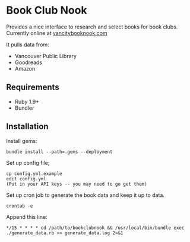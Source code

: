 Book Club Nook
==============

Provides a nice interface to research and select books for book clubs. Currently online at [vancitybooknook.com](http://vancitybooknook.com/)

It pulls data from:

* Vancouver Public Library
* Goodreads
* Amazon

Requirements
------------

* Ruby 1.9+
* Bundler

Installation
------------

Install gems:

    bundle install --path=.gems --deployment

Set up config file;

    cp config.yml.example
    edit config.yml
    (Put in your API keys -- you may need to go get them)

Set up cron job to generate the book data and keep it up to data.

    crontab -e

Append this line:

    */15 * * * * cd /path/to/bookclubnook && /usr/local/bin/bundle exec ./generate_data.rb >> generate_data.log 2>&1
